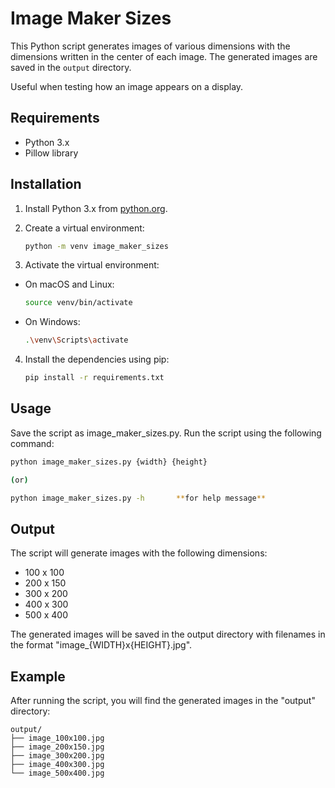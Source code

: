 # Image Maker Sizes

This Python script generates images of various dimensions with the dimensions written in the center of each image. The generated images are saved in the `output` directory.

Useful when testing how an image appears on a display.

## Requirements

- Python 3.x
- Pillow library

## Installation

1. Install Python 3.x from [python.org](https://www.python.org/).
2. Create a virtual environment:

    ```sh
    python -m venv image_maker_sizes
    ```

3. Activate the virtual environment:

- On macOS and Linux:
    ```sh
    source venv/bin/activate
    ```

- On Windows:
    ```sh
    .\venv\Scripts\activate
    ```

4. Install the dependencies using pip:

    ```sh
    pip install -r requirements.txt
    ```

## Usage
Save the script as image_maker_sizes.py.
Run the script using the following command:

```sh
python image_maker_sizes.py {width} {height}

(or)

python image_maker_sizes.py -h       **for help message**
```

## Output
The script will generate images with the following dimensions:

- 100 x 100
- 200 x 150
- 300 x 200
- 400 x 300
- 500 x 400

The generated images will be saved in the output directory with filenames in the format 
"image_{WIDTH}x{HEIGHT}.jpg".

## Example
After running the script, you will find the generated images in the "output" directory:

    output/
    ├── image_100x100.jpg
    ├── image_200x150.jpg
    ├── image_300x200.jpg
    ├── image_400x300.jpg
    └── image_500x400.jpg